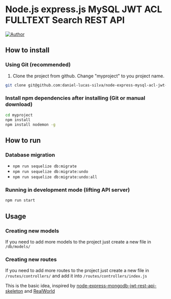 Node.js express.js MySQL JWT ACL FULLTEXT Search REST API
====================

[![Author](https://img.shields.io/badge/author-%40daniel--lucas--silva-blue.svg)](https://facebook.com/dluuk)

## How to install

### Using Git (recommended)

1. Clone the project from github. Change "myproject" to you project name.

```bash
git clone git@github.com:daniel-lucas-silva/node-express-mysql-acl-jwt-rest.git ./myproject
```

### Install npm dependencies after installing (Git or manual download)

```bash
cd myproject
npm install
npm install nodemon -g
```
## How to run

### Database migration 

- `npm run sequelize db:migrate`
- `npm run sequelize db:migrate:undo`
- `npm run sequelize db:migrate:undo:all`

### Running in development mode (lifting API server)

```bash
npm run start
```

## Usage

### Creating new models

If you need to add more models to the project just create a new file in `/db/models/`

### Creating new routes

If you need to add more routes to the project just create a new file in `/routes/controllers/` and add it into `/routes/controllers/index.js`


This is the basic idea, inspired by [node-express-mongodb-jwt-rest-api-skeleton](https://github.com/davellanedam/node-express-mongodb-jwt-rest-api-skeleton) and [RealWorld](https://github.com/gothinkster/node-express-realworld-example-app/)